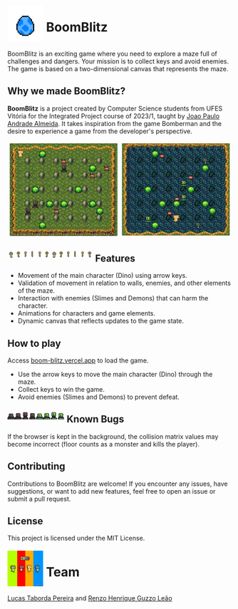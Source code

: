 
# <img src="public/assets/eggs/blue_egg_icon.png" alt="Image" width="80" height="80" style="vertical-align: middle; margin-top: -20px;"> BoomBlitz
BoomBlitz is an exciting game where you need to explore a maze full of challenges and dangers. Your mission is to collect keys and avoid enemies. The game is based on a two-dimensional canvas that represents the maze.

## Why we made BoomBlitz?
**BoomBlitz** is a project created by Computer Science students from UFES Vitória for the Integrated Project course of 2023/1, taught by [Joao Paulo Andrade Almeida](https://nemo.inf.ufes.br/equipe/jpalmeida/).
It takes inspiration from the game Bomberman and the desire to experience a game from the developer's perspective.

<div style="display: flex;">
  <div style="flex: 50%; padding: 5px;">
    <img src="./public/readme/Jogo_board1.png" alt="Image 1" style="width: 100%;">
  </div>
  <div style="flex: 50%; padding: 5px;">
    <img src="./public/readme/Jogo_board2.png" alt="Image 2" style="width: 100%;">
  </div>
</div>

## <img src="public/assets/objects/key.png" alt="Image" style="vertical-align: middle; margin-top: -20px; clip: rect(0px, 16px, 80px, 0px);"> Features
- Movement of the main character (Dino) using arrow keys.
- Validation of movement in relation to walls, enemies, and other elements of the maze.
- Interaction with enemies (Slimes and Demons) that can harm the character.
- Animations for characters and game elements.
- Dynamic canvas that reflects updates to the game state.

## How to play
Access [boom-blitz.vercel.app](boom-blitz.vercel.app) to load the game.

- Use the arrow keys to move the main character (Dino) through the maze.
- Collect keys to win the game.
- Avoid enemies (Slimes and Demons) to prevent defeat.

##  <img src="public/assets/monsters/slime.png" alt="Image" style="vertical-align: middle; margin-top: -20px; clip: rect(0px, 16px, 80px, 0px);"> Known Bugs
If the browser is kept in the background, the collision matrix values may become incorrect (floor counts as a monster and kills the player).

## Contributing
Contributions to BoomBlitz are welcome! If you encounter any issues, have suggestions, or want to add new features, feel free to open an issue or submit a pull request.

## License
This project is licensed under the MIT License.

# <img src="public/assets/dinos/dinoCharacters-display.gif" alt="Image" width="80" height="80" style="vertical-align: middle; margin-top: -20px;"> Team
[Lucas Taborda Pereira](https://github.com/luinhol) and [Renzo Henrique Guzzo Leão](https://github.com/Renzo-Henrique)

